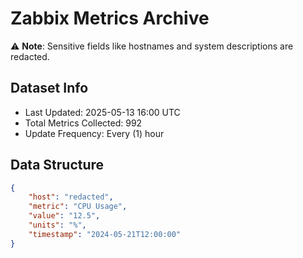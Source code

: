 # Zabbix Metrics Archive

⚠️ **Note**: Sensitive fields like hostnames and system descriptions are redacted.

## Dataset Info
- Last Updated: 2025-05-13 16:00 UTC
- Total Metrics Collected: 992
- Update Frequency: Every (1) hour

## Data Structure
```json
{
    "host": "redacted",
    "metric": "CPU Usage",
    "value": "12.5",
    "units": "%",
    "timestamp": "2024-05-21T12:00:00"
}
```
